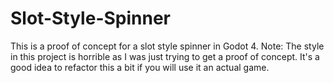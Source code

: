 # Slot-Style-Spinner

This is a proof of concept for a slot style spinner in Godot 4.
Note: The style in this project is horrible as I was just trying to get a proof of concept. It's a good idea to refactor this a bit if you will use it an actual game.
